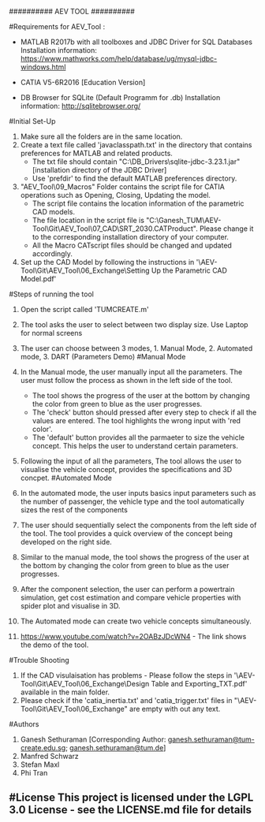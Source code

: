 ########## AEV TOOL ##########

#Requirements for AEV_Tool :

- MATLAB R2017b with all toolboxes and JDBC Driver for SQL Databases
	Installation information: https://www.mathworks.com/help/database/ug/mysql-jdbc-windows.html

- CATIA V5-6R2016 [Education Version]

- DB Browser for SQLite (Default Programm for .db)
	Installation information: http://sqlitebrowser.org/

#Initial Set-Up 

1. Make sure all the folders are in the same location. 
2. Create a text file  called 'javaclasspath.txt' in the directory that contains preferences for MATLAB and related products. 
	- The txt file should contain "C:\DB_Drivers\sqlite-jdbc-3.23.1.jar" [installation directory of the JDBC Driver]
	- Use 'prefdir' to find the default MATLAB preferences directory.
3. "AEV_Tool\09_Macros" Folder contains the script file for CATIA operations such as Opening, Closing, Updating the model. 
	- The script file contains the location information of the parametric CAD models.
	- The file location in the script file is "C:\Ganesh_TUM\AEV-Tool\Git\AEV_Tool\07_CAD\SRT_2030.CATProduct". Please change it to the corresponding installation directory of your computer.
	- All the Macro CATscript files should be changed and updated accordingly.
4. Set up the CAD Model by following the instructions in  '\AEV-Tool\Git\AEV_Tool\06_Exchange\Setting Up the Parametric CAD Model.pdf'
	
#Steps of running the tool

1. Open the script called 'TUMCREATE.m' 
2. The tool asks the user to select between two display size. Use Laptop for normal screens
3. The user can choose between 3 modes, 1. Manual Mode, 2. Automated mode, 3. DART (Parameters Demo)
#Manual Mode

4. In the Manual mode, the user manually input all the parameters. The user must follow the process as shown in the left side of the tool.
	- The tool shows the progress of the user at the bottom by changing the color from green to blue as the user progresses.
	- The 'check' button should pressed after every step to check if all the values are entered. The tool highlights the wrong input with 'red color'.
	- The 'default' button provides all the parmaeter to size the vehicle concept. This helps the user to understand certain parameters. 
5. Following the input of all the parameters, The tool allows the user to visualise the vehicle concept, provides the specifications and 3D concpet. 
#Automated Mode

6. In the automated mode, the user inputs basics input parameters such as the number of passenger, the vehicle type and the tool automatically sizes the rest of the components
7. The user should sequentially select the components from the left side of the tool. The tool provides a quick overview of the concept being developed on the right side. 
8. Similar to the manual mode, the tool shows the progress of the user at the bottom by changing the color from green to blue as the user progresses.
10. After the component selection, the user can perform a powertrain simulation, get cost estimation and compare vehicle properties with spider plot and visualise in 3D. 
11. The Automated mode can create two vehicle concepts simultaneously. 
12. https://www.youtube.com/watch?v=2OABzJDcWN4 - The link shows the demo of the tool. 

#Trouble Shooting

1. If the CAD visulaisation has problems - Please follow the steps in '\AEV-Tool\Git\AEV_Tool\06_Exchange\Design Table and Exporting_TXT.pdf' available in the main folder.
2. Please check if the 'catia_inertia.txt' and 'catia_trigger.txt' files in "\AEV-Tool\Git\AEV_Tool\06_Exchange" are empty with out any text.

#Authors
1. Ganesh Sethuraman [Corresponding Author: ganesh.sethuraman@tum-create.edu.sg; ganesh.sethuraman@tum.de]
2. Manfred Schwarz
3. Stefan Maxl
4. Phi Tran

#License
This project is licensed under the LGPL 3.0 License - see the LICENSE.md file for details
-----------------------------------------------------------------------------------------------------



